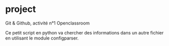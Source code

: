 # project

Git & Github, activité n°1 Openclassroom

Ce petit script en python va chercher des informations dans un autre fichier en utilisant le module configparser.
